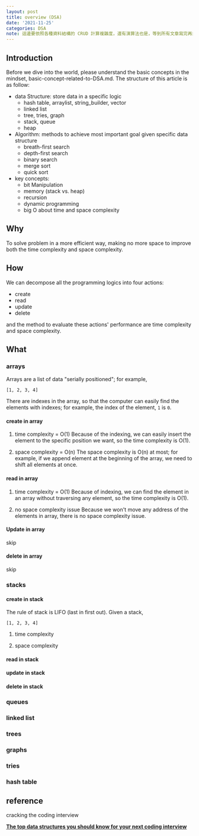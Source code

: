 ```yaml
---
layout: post
title: overview (DSA)
date: '2021-11-25'
categories: DSA
note: 這邊要依照各種資料結構的 CRUD 計算複雜度，還有演算法也是，等到所有文章寫完再來寫 overview
---
```


## Introduction

Before we dive into the world, please understand the basic concepts in the mindset, basic-concept-related-to-DSA.md. The structure of this article is as follow:

* data Structure: store data in a specific logic
  * hash table, arraylist, string_builder, vector
  * linked list
  * tree, tries, graph
  * stack, queue
  * heap
* Algorithm: methods to achieve most important goal given specific data structure
  * breath-first search
  * depth-first search
  * binary search
  * merge sort
  * quick sort
* key concepts:
  * bit Manipulation
  * memory (stack vs. heap)
  * recursion
  * dynamic programming
  * big O about time and space complexity

## Why

To solve problem in a more efficient way, making no more space to improve both the time complexity and space complexity.

## How

We can decompose all the programming logics into four actions:

* create
* read
* update
* delete

and the method to evaluate these actions' performance are time complexity and space complexity.

## What

### arrays

Arrays are a list of data "serially positioned"; for example,

```golang
[1, 2, 3, 4]
```

There are indexes in the array, so that the computer can easily find the elements with indexes; for example, the index of the element, `1` is `0`.

#### create in array

1. time complexity = O(1)
Because of the indexing, we can easily insert the element to the specific position we want, so the time complexity is O(1).

2. space complexity = O(n)
The space complexity is O(n) at most; for example, if we append element at the beginning of the array, we need to shift all elements at once.

#### read in array

1. time complexity = O(1)
Because of indexing, we can find the element in an array without traversing any element, so the time complexity is O(1).

2. no space complexity issue
Because we won't move any address of the elements in array, there is no space complexity issue.

#### Update in array

skip

#### delete in array

skip

### stacks

#### create in stack

The rule of stack is LIFO (last in first out). Given a stack,

```golang
[1, 2, 3, 4]
```

1. time complexity

2. space complexity
#### read in stack

#### update in stack

#### delete in stack

### queues

### linked list

### trees

### graphs

### tries

### hash table

## reference

cracking the coding interview

[**The top data structures you should know for your next coding interview**](https://www.freecodecamp.org/news/the-top-data-structures-you-should-know-for-your-next-coding-interview-36af0831f5e3/)
